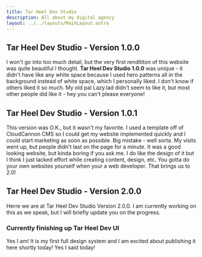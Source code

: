 ```yaml
---
title: Tar Heel Dev Studio
description: All about my digital agency
layout: ../../layouts/MainLayout.astro
---
```



## Tar Heel Dev Studio - Version 1.0.0

I won't go into too much detail, but the very first rendititon of this website was quite beautiful I thought. **Tar Heel Dev Studio 1.0.0** was unique - it didn't have like any white space because I used hero patterns all in the background instead of white space, which I personally liked. I don't know if others liked it so much. My old pal Lazy.lad didn't seem to like it, but most other people did like it - hey you can't please everyone!

## Tar Heel Dev Studio - Version 1.0.1

This version was O.K., but it wasn't my favorite. I used a template off of CloudCannon CMS so I could get my website implemented quickly and I could start marketing as soon as possible. Big mistake - well sorta. My visits went up, but people didn't last on the page for a minute. It was a good looking website, but kinda boring if you ask me. I do like the design of it but I think I just lacked effort while creating content, design, etc. You gotta do your own websites yourself when your a web developer. That brings us to 2.0!

## Tar Heel Dev Studio - Version 2.0.0

Herre we are at Tar Heel Dev Studio Version 2.0.0. I am currently working on this as we speak, but I will briefly update you on the progress. 

### Currently finishing up Tar Heel Dev UI

Yes I am! It is my first full design system and I am excited about publishing it here shortly today! Yes I said today!

